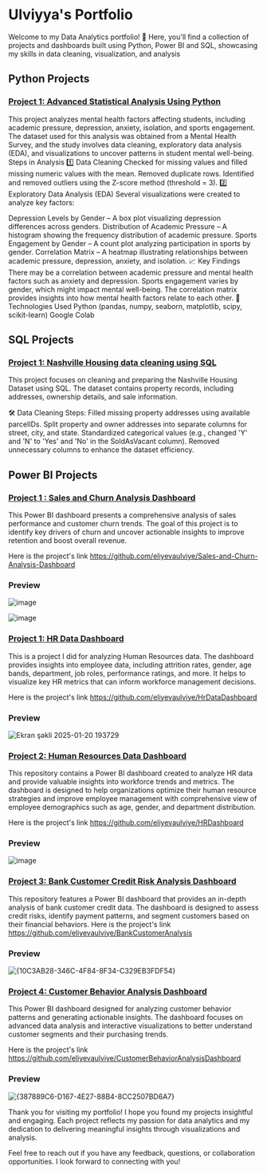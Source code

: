 # Ulviyya's Portfolio
Welcome to my Data Analytics portfolio! 🚀 Here, you'll find a collection of projects and dashboards built using Python, Power BI and SQL, showcasing my skills in data cleaning, visualization, and analysis

## Python Projects

### [Project 1: Advanced Statistical Analysis Using Python](https://github.com/eliyevaulviye/Advanced-Statistical-Analysis)
This project analyzes mental health factors affecting students, including academic pressure, depression, anxiety, isolation, and sports engagement. The dataset used for this analysis was obtained from a Mental Health Survey, and the study involves data cleaning, exploratory data analysis (EDA), and visualizations to uncover patterns in student mental well-being.
Steps in Analysis
1️⃣ Data Cleaning
Checked for missing values and filled missing numeric values with the mean.
Removed duplicate rows.
Identified and removed outliers using the Z-score method (threshold = 3).
2️⃣ Exploratory Data Analysis (EDA)
Several visualizations were created to analyze key factors:

Depression Levels by Gender – A box plot visualizing depression differences across genders.
Distribution of Academic Pressure – A histogram showing the frequency distribution of academic pressure.
Sports Engagement by Gender – A count plot analyzing participation in sports by gender.
Correlation Matrix – A heatmap illustrating relationships between academic pressure, depression, anxiety, and isolation.
📈 Key Findings
There may be a correlation between academic pressure and mental health factors such as anxiety and depression.
Sports engagement varies by gender, which might impact mental well-being.
The correlation matrix provides insights into how mental health factors relate to each other.
📂 Technologies Used
Python (pandas, numpy, seaborn, matplotlib, scipy, scikit-learn)
Google Colab 

## SQL Projects

### [Project 1: Nashville Housing data cleaning using SQL](https://github.com/eliyevaulviye/Nashville-Housing-Data-Cleaning-)
This project focuses on cleaning and preparing the Nashville Housing Dataset using SQL. The dataset contains property records, including addresses, ownership details, and sale information.

🛠️ Data Cleaning Steps:
Filled missing property addresses using available parcelIDs.
Split property and owner addresses into separate columns for street, city, and state.
Standardized categorical values (e.g., changed 'Y' and 'N' to 'Yes' and 'No' in the SoldAsVacant column).
Removed unnecessary columns to enhance the dataset efficiency.

## Power BI Projects

### [Project 1 : Sales and Churn Analysis Dashboard](https://github.com/eliyevaulviye/Sales-and-Churn-Analysis-Dashboard)

This Power BI dashboard presents a comprehensive analysis of sales performance and customer churn trends. The goal of this project is to identify key drivers of churn and uncover actionable insights to improve retention and boost overall revenue.

Here is the project's link https://github.com/eliyevaulviye/Sales-and-Churn-Analysis-Dashboard

### Preview
![image](https://github.com/user-attachments/assets/de77db47-8e05-4113-9e31-21e9c798b2a0)

![image](https://github.com/user-attachments/assets/d251e0ce-604d-444e-9c53-925d46999bcc)



### [Project 1: HR Data Dashboard](https://github.com/eliyevaulviye/HrDataDashboard)


This is a project I did for analyzing Human Resources data. The dashboard provides insights into employee data, including attrition rates, gender, age bands, department, job roles, performance ratings, and more. It helps to visualize key HR metrics that can inform workforce management decisions.

Here is the project's link https://github.com/eliyevaulviye/HrDataDashboard

### Preview
![Ekran şəkli 2025-01-20 193729](https://github.com/user-attachments/assets/a2ae1c95-36f3-4d49-b806-96d2bbe95346)

### [Project 2: Human Resources Data Dashboard](https://github.com/eliyevaulviye/HRDashboard)

This repository contains a Power BI dashboard created to analyze HR data and provide valuable insights into workforce trends and metrics. The dashboard is designed to help organizations optimize their human resource strategies and improve employee management with comprehensive view of employee demographics such as age, gender, and department distribution.

Here is the project's link https://github.com/eliyevaulviye/HRDashboard
### Preview

![image](https://github.com/user-attachments/assets/247e4e51-d7e2-44b8-b5df-e49e2438d136)






### [Project 3: Bank Customer Credit Risk Analysis Dashboard](https://github.com/eliyevaulviye/BankCustomerAnalysis)


This repository features a Power BI dashboard that provides an in-depth analysis of bank customer credit data. The dashboard is designed to assess credit risks, identify payment patterns, and segment customers based on their financial behaviors.
Here is the project's link https://github.com/eliyevaulviye/BankCustomerAnalysis

### Preview
![{10C3AB28-346C-4F84-8F34-C329EB3FDF54}](https://github.com/user-attachments/assets/75cfa381-f3eb-4b13-ad0a-2f5f9d22e1b8)






### [Project 4: Customer Behavior Analysis Dashboard](https://github.com/eliyevaulviye/CustomerBehaviorAnalysisDashboard)

This Power BI dashboard designed for analyzing customer behavior patterns and generating actionable insights. The dashboard focuses on advanced data analysis and interactive visualizations to better understand customer segments and their purchasing trends.


Here is the project's link https://github.com/eliyevaulviye/CustomerBehaviorAnalysisDashboard
### Preview
![{387889C6-D167-4E27-88B4-8CC2507BD6A7}](https://github.com/user-attachments/assets/3d059806-7f95-483a-a6e3-f3fdf1c7e967)


Thank you for visiting my portfolio! I hope you found my projects insightful and engaging. Each project reflects my passion for data analytics and my dedication to delivering meaningful insights through visualizations and analysis.

Feel free to reach out if you have any feedback, questions, or collaboration opportunities. I look forward to connecting with you!










